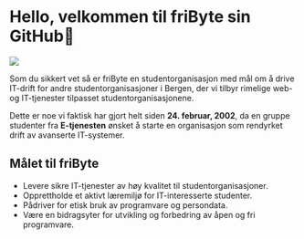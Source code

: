 # Hello, velkommen til friByte sin GitHub👋

![](cover.png)

Som du sikkert vet så er friByte en studentorganisasjon med mål om å drive IT-drift for andre studentorganisasjoner i Bergen, der vi tilbyr rimelige web- og IT-tjenester tilpasset studentorganisasjonene.

Dette er noe vi faktisk har gjort helt siden **24. februar, 2002**, da en gruppe studenter fra **E-tjenesten** ønsket å starte en organisasjon som rendyrket drift av avanserte IT-systemer.

## Målet til friByte

- Levere sikre IT-tjenester av høy kvalitet til studentorganisasjoner.
- Opprettholde et aktivt læremiljø for IT-interesserte studenter.
- Pådriver for etisk bruk av programvare og persondata.
- Være en bidragsyter for utvikling og forbedring av åpen og fri programvare.

